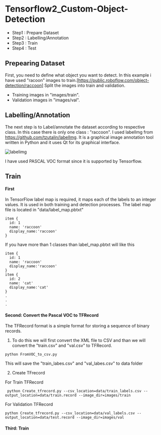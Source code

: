 # Tensorflow2_Custom-Object-Detection

* Step1 : Prepare Dataset
* Step2 : Labelling/Annotation
* Step3 : Train
* Step4 : Test

## Prepearing Dataset
First, you need to define what object you want to detect. In this example i have used "racoon" images to train.[https://public.roboflow.com/object-detection/raccoon]
Split the images into train and validation. 
  * Training images in "images/train". 
  * Validation images in "images/val".

## Labelling/Annotation
The next step is to Label/annotate the dataset according to respective class. In this case there is only one class : "raccoon".
I used labelImg from https://github.com/tzutalin/labelImg. It is a graphical image annotation tool written in Python and it uses Qt for its graphical interface.

![labelimg](https://user-images.githubusercontent.com/20577227/114542661-259b6a80-9c93-11eb-8e3c-f7d3c53fe7c8.JPG)

I have used PASCAL VOC format since it is supported by Tensorflow.

## Train
#### First
In TensorFlow label map is required, it maps each of the labels to an integer values. It is used in both training and detection processes.
The label map file is located in "data/label_map.pbtxt"
```
item {
  id: 1
  name: 'raccoon'
  display_name:'raccoon'
}
```
If you have more than 1 classes than label_map.pbtxt will like this
```
item {
  id: 1
  name: 'raccoon'
  display_name:'raccoon'
}
item {
  id: 2
  name: 'cat'
  display_name:'cat'
}
.
.
.
```
#### Second: Convert the Pascal VOC to TFRecord

The TFRecord format is a simple format for storing a sequence of binary records. 
1. To do this we will first convert the XML file to CSV and than we will convert the "train.csv" and "val.csv" to TFRecord.


```
python FromVOC_to_csv.py
```
This will save the "train_labes.csv" and "val_labes.csv" to data folder

2. Create TFrecord

For Train TFRecord
```
 python Create_tfrecord.py --csv_location=data/train_labels.csv --output_location=data/train.record --image_dir=images/train
```
For Validation TFRecord
```
python Create_tfrecord.py --csv_location=data/val_labels.csv --output_location=data/test.record --image_dir=images/val
```

#### Third: Train
